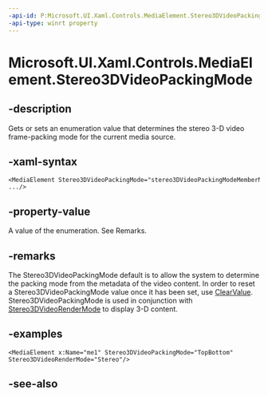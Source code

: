 ```yaml
---
-api-id: P:Microsoft.UI.Xaml.Controls.MediaElement.Stereo3DVideoPackingMode
-api-type: winrt property
---
```


<!-- Property syntax
public Windows.UI.Xaml.Media.Stereo3DVideoPackingMode Stereo3DVideoPackingMode { get;  set; }
-->

# Microsoft.UI.Xaml.Controls.MediaElement.Stereo3DVideoPackingMode

## -description
Gets or sets an enumeration value that determines the stereo 3-D video frame-packing mode for the current media source.

## -xaml-syntax
```xaml
<MediaElement Stereo3DVideoPackingMode="stereo3DVideoPackingModeMemberName" .../>
```


## -property-value
A value of the enumeration. See Remarks.

## -remarks
The Stereo3DVideoPackingMode default is to allow the system to determine the packing mode from the metadata of the video content. In order to reset a Stereo3DVideoPackingMode value once it has been set, use [ClearValue](/uwp/api/windows.ui.xaml.dependencyobject.clearvalue(windows.ui.xaml.dependencyproperty)). Stereo3DVideoPackingMode is used in conjunction with [Stereo3DVideoRenderMode](mediaelement_stereo3dvideorendermode.md) to display 3-D content.

## -examples
```xaml
<MediaElement x:Name="me1" Stereo3DVideoPackingMode="TopBottom" Stereo3DVideoRenderMode="Stereo"/>
```



## -see-also

